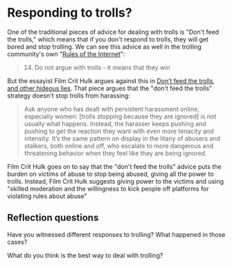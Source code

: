 # Responding to trolls?
One of the traditional pieces of advice for dealing with trolls is "Don't feed the trolls," which means that if you don't respond to trolls, they will get bored and stop trolling. We can see this advice as well in the trolling community's own "[Rules of the Internet](https://knowyourmeme.com/memes/rules-of-the-internet)":
> 14. Do not argue with trolls - it means that they win

But the essayist Film Crit Hulk argues against this in [Don’t feed the trolls, and other hideous lies](https://www.theverge.com/2018/7/12/17561768/dont-feed-the-trolls-online-harassment-abuse). That piece argues that the "don't feed the trolls" strategy doesn't stop trolls from harassing:
> Ask anyone who has dealt with persistent harassment online, especially women: [trolls stopping because they are ignored] is not usually what happens. Instead, the harasser keeps pushing and pushing to get the reaction they want with even more tenacity and intensity. It’s the same pattern on display in the litany of abusers and stalkers, both online and off, who escalate to more dangerous and threatening behavior when they feel like they are being ignored.

Film Crit Hulk goes on to say that the "don't feed the trolls" advice puts the burden on victims of abuse to stop being abused, giving all the power to trolls. Instead, Film Crit Hulk suggests giving power to the victims and using "skilled moderation and the willingness to kick people off platforms for violating rules about abuse"

## Reflection questions
Have you witnessed different responses to trolling? What happened in those cases?

What do you think is the best way to deal with trolling?
